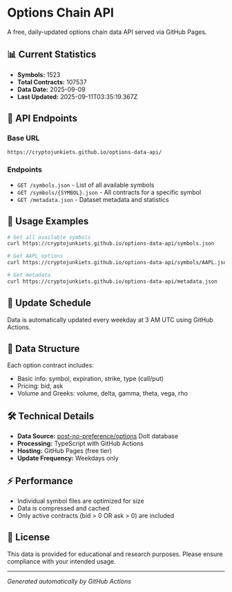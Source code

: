 # Options Chain API

A free, daily-updated options chain data API served via GitHub Pages.

## 📊 Current Statistics
- **Symbols:** 1523
- **Total Contracts:** 107537
- **Data Date:** 2025-09-09
- **Last Updated:** 2025-09-11T03:35:19.367Z

## 🚀 API Endpoints

### Base URL
`https://cryptojunkiets.github.io/options-data-api/`

### Endpoints
- `GET /symbols.json` - List of all available symbols
- `GET /symbols/{SYMBOL}.json` - All contracts for a specific symbol
- `GET /metadata.json` - Dataset metadata and statistics

## 📖 Usage Examples

```bash
# Get all available symbols
curl https://cryptojunkiets.github.io/options-data-api/symbols.json

# Get AAPL options
curl https://cryptojunkiets.github.io/options-data-api/symbols/AAPL.json

# Get metadata
curl https://cryptojunkiets.github.io/options-data-api/metadata.json
```

## 🔄 Update Schedule
Data is automatically updated every weekday at 3 AM UTC using GitHub Actions.

## 📁 Data Structure
Each option contract includes:
- Basic info: symbol, expiration, strike, type (call/put)
- Pricing: bid, ask
- Volume and Greeks: volume, delta, gamma, theta, vega, rho

## 🛠️ Technical Details
- **Data Source:** [post-no-preference/options](https://www.dolthub.com/repositories/post-no-preference/options) Dolt database
- **Processing:** TypeScript with GitHub Actions
- **Hosting:** GitHub Pages (free tier)
- **Update Frequency:** Weekdays only

## ⚡ Performance
- Individual symbol files are optimized for size
- Data is compressed and cached
- Only active contracts (bid > 0 OR ask > 0) are included

## 📝 License
This data is provided for educational and research purposes. Please ensure compliance with your intended usage.

---
*Generated automatically by GitHub Actions*
